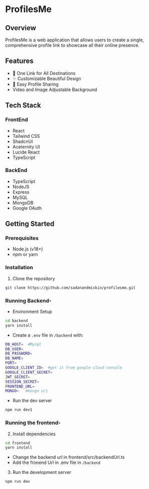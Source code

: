 # ProfilesMe

## Overview

ProfilesMe is a web application that allows users to create a single, comprehensive profile link to showcase all their online presence.

## Features

- 🔗 One Link for All Destinations
- ✨ Customizable Beautiful Design
- 🚀 Easy Profile Sharing
- Video and Image Adjustable Background

## Tech Stack

### FrontEnd
- React
- Tailwind CSS
- ShadcnUI
- Aceternity UI
- Lucide React
- TypeScript

### BackEnd
- TypeScript
- NodeJS
- Express
- MySQL
- MongoDB
- Google OAuth

## Getting Started

### Prerequisites

- Node.js (v18+)
- npm or yarn

### Installation

1. Clone the repository
```bash
git clone https://github.com/sadanandmiskin/profilesme.git
```


### Running Backend-

- Environment Setup
```bash
cd backend
yarn install
```

- Create a `.env` file in `/backend` with:
```bash
DB_HOST=  #Mysql
DB_USER=
DB_PASSWORD=
DB_NAME=
PORT=
GOOGLE_CLIENT_ID=  #get it from google cloud console
GOOGLE_CLIENT_SECRET=
JWT_SECRET=
SESSION_SECRET=
FRONTEND_URL=
MONGO=   #mongo uri
```

- Run the dev server
```bash
npm run dev1
```



### Running the frontend-
2. Install dependencies
```bash
cd frontend
yarn install
```


- Change the backend url in frontend/src/backendUrl.ts
- Add the fronend Url in .env file in `/backend`

3. Run the development server
```bash
npm run dev
```


